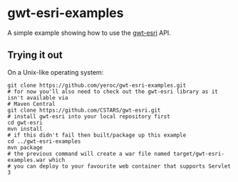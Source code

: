 gwt-esri-examples
=================
A simple example showing how to use the [gwt-esri](https://github.com/CSTARS/gwt-esri) API.

## Trying it out
On a Unix-like operating system:
```
git clone https://github.com/yeroc/gwt-esri-examples.git
# for now you'll also need to check out the gwt-esri library as it isn't available via 
# Maven Central
git clone https://github.com/CSTARS/gwt-esri.git
# install gwt-esri into your local repository first
cd gwt-esri
mvn install
# if this didn't fail then built/package up this example
cd ../gwt-esri-examples
mvn package
# the previous command will create a war file named target/gwt-esri-examples.war which 
# you can deploy to your favourite web container that supports Servlet 3
```
